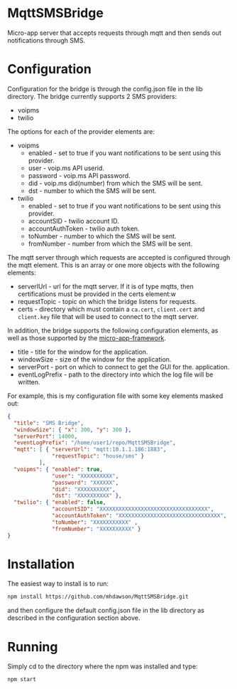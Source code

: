 # MqttSMSBridge

Micro-app server that accepts requests through mqtt
and then sends out notifications through SMS.

# Configuration

Configuration for the bridge is through the
config.json file in the lib directory.
The bridge currently supports 2 SMS providers:

* voipms
* twilio

The options for each of the provider elements are:

* voipms
  * enabled - set to true if you want notifications to
    be sent using this provider.
  * user - voip.ms API userid.
  * password - voip.ms API password.
  * did - voip.ms did(number) from which the SMS will be sent.
  * dst - number to which the SMS will be sent.
* twilio
  * enabled - set to true if you want notifications to
    be sent using this provider.
  * accountSID - twilio account ID.
  * accountAuthToken - twilio auth token.
  * toNumber - number to which the SMS will be sent.
  * fromNumber - number from which the SMS will be sent.

The mqtt server through which requests are accepted is configured
through the mqtt element.  This is an array or one more objects
with the following elements:

* serverlUrl - url for the mqtt server.  If it is of type
  mqtts, then certifications must be provided in the certs
  element:w
* requestTopic - topic on which the bridge listens for
  requests.
* certs - directory which must contain a `ca.cert`, `client.cert`
  and `client.key` file that will be used to connect to the mqtt
  server.

In addition, the bridge supports the following configuration
elements, as well as those supported by the
[micro-app-framework](https://github.com/mhdawson/micro-app-framework).

* title - title for the window for the application.
* windowSize - size of the window for the application.
* serverPort - port on which to connect to get the GUI for the.
  application.
* eventLogPrefix - path to the directory into which the log file
  will be written.

For example, this is my configuration file with some key elements
masked out:

```json
{
  "title": "SMS Bridge",
  "windowSize": { "x": 300, "y": 300 },
  "serverPort": 14000,
  "eventLogPrefix": "/home/user1/repo/MqttSMSBridge",
  "mqtt": [ { "serverUrl": "mqtt:10.1.1.186:1883",
              "requestTopic": "house/sms" }
          ],
  "voipms": { "enabled": true,
              "user": "XXXXXXXXXX",
              "password": "XXXXXX",
              "did": "XXXXXXXXXX",
              "dst": "XXXXXXXXXX" },
  "twilio": { "enabled": false,
              "accountSID": "XXXXXXXXXXXXXXXXXXXXXXXXXXXXXXXXXX",
              "accountAuthToken": "XXXXXXXXXXXXXXXXXXXXXXXXXXXXXXXX",
              "toNumber": "XXXXXXXXXXX" ,
              "fromNumber": "XXXXXXXXXX" }
}
```


# Installation

The easiest way to install is to run:

```bash
npm install https://github.com/mhdawson/MqttSMSBridge.git
```

and then configure the default config.json file in the lib directory as described
in the configuration section above.

# Running

Simply cd to the directory where the npm was installed and type:

```bash
npm start
```
